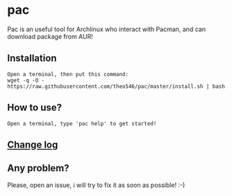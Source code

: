 # pac
Pac is an useful tool for Archlinux who interact with Pacman, and can download package from AUR!

## Installation
```
Open a terminal, then put this command:
wget -q -O - https://raw.githubusercontent.com/theo546/pac/master/install.sh | bash
```

## How to use?
```
Open a terminal, type 'pac help' to get started!
```

## [Change log](https://github.com/theo546/pac/blob/master/CHANGELOG.md)

## Any problem?
Please, open an issue, i will try to fix it as soon as possible! :-)
